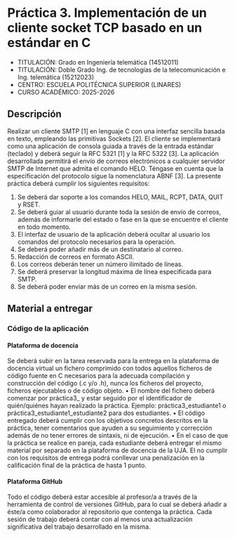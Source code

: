 # Práctica 3. Implementación de un cliente socket TCP basado en un estándar en C
* TITULACIÓN: Grado en Ingeniería telemática (14512011)
* TITULACIÓN: Doble Grado Ing. de tecnologías de la telecomunicación e Ing. telemática (15212023)
* CENTRO: ESCUELA POLITÉCNICA SUPERIOR (LINARES)
* CURSO ACADÉMICO: 2025-2026
## Descripción
Realizar un cliente SMTP [1] en lenguaje C con una interfaz sencilla basada en texto, empleando las primitivas Sockets [2]. El cliente se implementará como una aplicación de consola guiada a través de la entrada estándar (teclado) y deberá seguir la RFC 5321 [1] y la RFC 5322 [3]. La aplicación desarrollada permitirá el envío de correos electrónicos a cualquier servidor SMTP de Internet  que admita el comando HELO. Téngase en cuenta que la especificación del protocolo sigue la nomenclatura ABNF [3]. La presente práctica deberá cumplir los siguientes requisitos:
1.	Se deberá dar soporte a los comandos HELO, MAIL, RCPT, DATA, QUIT y RSET.
2.	Se deberá guiar al usuario durante toda la sesión de envío de correos, además de informarle del estado o fase en la que se encuentre el cliente en todo momento.
3.	El interfaz de usuario de la aplicación deberá ocultar al usuario los comandos del protocolo necesarios para la operación.
4.	Se deberá poder añadir más de un destinatario al correo.
5.	Redacción de correos en formato ASCII.
6.	Los correos deberán tener un número ilimitado de líneas.
7.	Se deberá preservar la longitud máxima de línea especificada para SMTP.
8.	Se deberá poder enviar más de un correo en la misma sesión.
## Material a entregar
### Código de la aplicación
#### Plataforma de docencia
Se deberá subir en la tarea reservada para la entrega en la plataforma de docencia virtual un fichero comprimido con todos aquellos ficheros de código fuente en C necesarios para la adecuada compilación y construcción del código (.c y/o .h), nunca los ficheros del proyecto, ficheros ejecutables o de código objeto.
•	El nombre del fichero deberá comenzar por práctica3_ y estar seguido por el identificador de quién/quiénes hayan realizado la práctica. Ejemplo: práctica3_estudiante1 o práctica3_estudiante1_estudiante2 para dos estudiantes.
•	El código entregado deberá cumplir con los objetivos concretos descritos en la práctica, tener comentarios que ayuden a su seguimiento y corrección además de no tener errores de sintaxis, ni de ejecución.
•	En el caso de que la práctica se realice en pareja, cada estudiante deberá entregar el mismo material por separado en la plataforma de docencia de la UJA.
El no cumplir con los requisitos de entrega podrá conllevar una penalización en la calificación final de la práctica de hasta 1 punto.
#### Plataforma GitHub
Todo el código deberá estar accesible al profesor/a a través de la herramienta de control de versiones GitHub, para lo cual se deberá añadir a éste/a como colaborador al repositorio que contenga la práctica. Cada sesión de trabajo deberá contar con al menos una actualización significativa del trabajo desarrollado en la misma.

